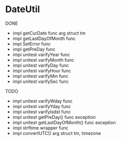 # DateUtil

DONE 
  - impl getCurDate func arg struct tm
  - impl getLastDayOfMonth func 
  - impl SetError func
  - impl getPreDay func 
  - impl unitest varifyYear func 
  - impl unitest varifyMonth func 
  - impl unitest varifyDay func 
  - impl unitest varifyHour func 
  - impl unitest varifyMin func 
  - impl unitest varifySec func 

TODO 
  - impl unitest varifyWday func 
  - impl unitest varifyYday func 
  - impl unitest varifyIsdst func 
  - impl unitest getPreDay() func exception
  - impl unitest getLastDayOfMonth() func exception
  - impl strftime wrapper func 
  - impl convertUTC() arg struct tm, timezone
